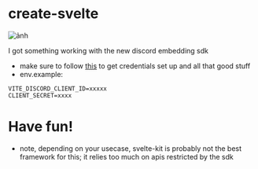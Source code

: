 # create-svelte

![ảnh](https://github.com/jacoobes/test-embedded-sdk/assets/76754747/a6825f83-b7e0-4aa4-ba62-9d2dddd0add6)

I got something working with the new discord embedding sdk
- make sure to follow [this](https://discord.com/developers/docs/activities/building-an-activity) to get credentials set up and all that good stuff
- env.example:
```.env
VITE_DISCORD_CLIENT_ID=xxxxx
CLIENT_SECRET=xxxx
```
# Have fun!
- note, depending on your usecase, svelte-kit is probably not the best framework for this; it relies too much on apis restricted by the sdk
